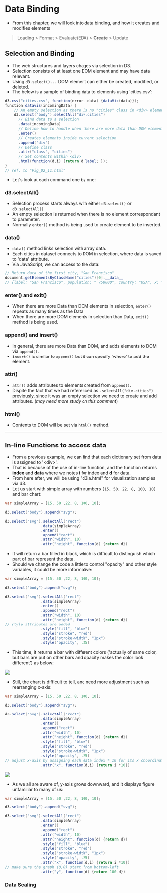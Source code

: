 # Data Binding

- From this chapter, we will look into data binding, and how it creates and modifies elements
> Loading > Format > Evaluate(EDA) > **Create** > Update

## Selection and Binding
- The web structures and layers chages via selection in D3. 
- Selection consists of at least one DOM element and may have data relevant.
- Using `d3.select()...`  DOM element can either be created, modified, or deleted.
- The below is a sample of binding data to elements using 'cities.csv':
```java
d3.csv("cities.csv", function(error, data) {dataViz(data)});
function datavis(incomingData) {
	// An empty selection as there is no "cities" class in <div> element in <body>
	d3.select("body").selectAll("div.cities")
	  // Bind data to a selection
	  .data(incomingData)
	  // Define how to handle when there are more data than DOM element
	  .enter()
	  // Creates elements inside current selection
	  .append("div")
	  // Define class
	  .attr("class", "cities")
	  // Set contents within <div>
	  .html(function(d,i) {return d.label; });
}
// ref. to "Fig_02_11.html"
```
- Let's look at each command one by one:

### d3.selectAll()
- Selection process starts always with either `d3.select()` or `d3.selectAll()`
- An empty selection is returned when there is no element correspondant to parameter.
- Normally `enter()` mothod is being used to create element to be inserted.

### data()
- `data()` method links selection with array data.
- Each cities in dataset connects to DOM in selection, where data is saved to 'data' attribute.
- Via JavaScript, we can access to the data:
```java
// Return data of the first city, "San Francisco"
document.getElementsByClassName("cities")[0].__data__
// {label: "San Francisco", population: " 750000", country: "USA", x: "37", y: "-122"}
```

### enter() and exit()
- When there are more Data than DOM elements in selection, `enter()` repeats as many times as the Data.
- When there are more DOM elements in selection than Data, `exit()` method is being used.

### append() and insert()
- In general, there are more Data than DOM, and adds elements to DOM via `append()`.
- `insert()` is similar to `append()` but it can specify 'where' to add the element.

### attr()
- `attr()` adds attributes to elements created from `append()`.
- Dispite the fact that we had referenced as `.selectAll("div.cities")` previously, since it was an empty selection we need to create and add attributes. (*may need more study on this comment*)

### html()
- Contents to DOM will be set via `html()` method.


___
## In-line Functions to access data
- From a previous example, we can find that each dictionary set from data is assigned to '\<div\>'.
- That is because of the use of in-line function, and the function returns **index** and **data** where we notes **i** for index and **d** for data.
- From here after, we will be using "d3ia.html" for visualization samples via d3.
- Let us start with simple array with numbers `[15, 50, 22, 8, 100, 10]` and bar chart:
```java
var simpleArray = [15, 50 ,22, 8, 100, 10];

d3.select("body").append("svg");

d3.select("svg").selectAll("rect")
                .data(simpleArray)
                .enter()
                .append("rect")
                .attr("width", 10)
                .attr("height", function(d) {return d})
```
- It will return a bar filled in black, which is difficult to distinguish which part of bar represent the data.
- Should we change the code a little to control "opacity" and other style variables, it could be more informative:
```java
var simpleArray = [15, 50 ,22, 8, 100, 10];

d3.select("body").append("svg");

d3.select("svg").selectAll("rect")
                .data(simpleArray)
                .enter()
                .append("rect")
                .attr("width", 10)
                .attr("height", function(d) {return d})
// style attributes are added
                .style("fill", "blue")
                .style("stroke", "red")
                .style("stroke-width", "1px")
                .style("opacity", .25)
```
- This time, it returns a bar with different colors ('actually of same color, but bars are put on other bars and opacity makes the color look different') as below:  

![](Color_Figures/Part_1/2-13.jpg)
- Still, the chart is difficult to tell, and need more adjustment such as rearranging x-axis:
```java
var simpleArray = [15, 50 ,22, 8, 100, 10];

d3.select("body").append("svg");

d3.select("svg").selectAll("rect")
                .data(simpleArray)
                .enter()
                .append("rect")
                .attr("width", 10)
                .attr("height", function(d) {return d})
                .style("fill", "blue")
                .style("stroke", "red")
                .style("stroke-width", "1px")
                .style("opacity", .25)
// adjust x-axis by assigning each data index * 10 for its x choordinate
                .attr("x", function(d,i) {return i *10})
```
  
![](Color_Figures/Part_1/2-14.jpg)
- As we all are aware of, y-axis grows downward, and it displays figure unfamiliar to many of us:
```java
var simpleArray = [15, 50 ,22, 8, 100, 10];

d3.select("body").append("svg");

d3.select("svg").selectAll("rect")
                .data(simpleArray)
                .enter()
                .append("rect")
                .attr("width", 10)
                .attr("height", function(d) {return d})
                .style("fill", "blue")
                .style("stroke", "red")
                .style("stroke-width", "1px")
                .style("opacity", .25)
                .attr("x", function(d,i) {return i *10})
// make sure the graph (0,0) start from bottom-left
                .attr("y", function(d) {return 100-d})
```

### Data Scaling